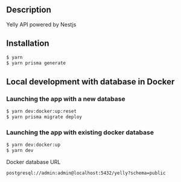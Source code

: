 
## Description

Yelly API powered by Nestjs
## Installation

```bash
$ yarn
$ yarn prisma generate
```
## Local development with database in Docker

### Launching the app with a new database

```bash
$ yarn dev:docker:up:reset
$ yarn prisma migrate deploy
```
### Launching the app with existing docker database

```bash
$ yarn dev:docker:up
$ yarn dev
```

Docker database URL
```bash
postgresql://admin:admin@localhost:5432/yelly?schema=public
```
